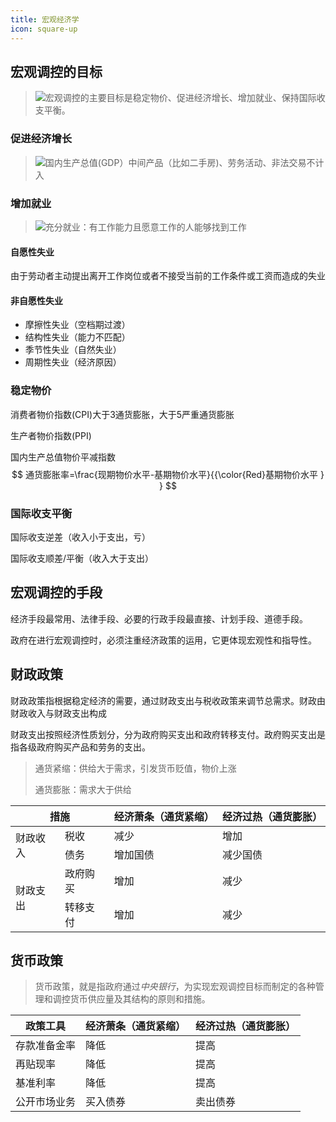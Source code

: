 ```yaml
---
title: 宏观经济学
icon: square-up
---
```


## 宏观调控的目标

> ![](/badge/success.svg)宏观调控的主要目标是稳定物价、促进经济增长、增加就业、保持国际收支平衡。

### 促进经济增长

> ![](/badge/info.svg)国内生产总值(GDP）中间产品（比如二手房)、劳务活动、非法交易不计入

### 增加就业

> ![](/badge/question.svg)充分就业：有工作能力且愿意工作的人能够找到工作

#### 自愿性失业

由于劳动者主动提出离开工作岗位或者不接受当前的工作条件或工资而造成的失业

#### 非自愿性失业

- 摩擦性失业（空档期过渡）
- 结构性失业（能力不匹配）
- 季节性失业（自然失业）
- 周期性失业（经济原因）

### 稳定物价

消费者物价指数(CPI)大于3通货膨胀，大于5严重通货膨胀

生产者物价指数(PPI)

国内生产总值物价平减指数
$$
通货膨胀率=\frac{现期物价水平-基期物价水平}{{\color{Red}基期物价水平 } }
$$


### 国际收支平衡

国际收支逆差（收入小于支出，亏）

国际收支顺差/平衡（收入大于支出）

## 宏观调控的手段

经济手段<badge type="danger">最常用</badge>、法律手段、必要的行政手段<badge type="info">最直接</badge>、计划手段、道德手段。

政府在进行宏观调控时，必须注重经济政策的运用，它更体现宏观性和指导性。

## 财政政策

财政政策指根据稳定经济的需要，通过财政支出与税收政策来调节总需求。财政由财政收入与财政支出构成

财政支出按照经济性质划分，分为政府购买支出和政府转移支付。政府购买支出是指各级政府购买产品和劳务的支出。

> 通货紧缩：供给大于需求，引发货币贬值，物价上涨
>
> 通货膨胀：需求大于供给

  <table>
      <tbody>
          <thead>
              <th colspan="2">措施</th>
              <th>经济萧条（通货紧缩）</th>
              <th>经济过热（通货膨胀）</th>
          </thead>
          <tr>
              <td rowspan="2">财政收入</td>
              <td>税收</td>
              <td>减少</td>
              <td>增加</td>
          </tr>
          <tr>
              <td>债务</td>
              <td>增加国债</td>
              <td>减少国债</td>
          </tr>
          <tr>
              <td rowspan="2">财政支出</td>
              <td>政府购买</td>
              <td>增加</td>
              <td>减少</td>
          </tr>
          <tr>
              <td>转移支付</td>
              <td>增加</td>
              <td>减少</td>
          </tr>
      </tbody>
  </table>

## 货币政策

> 货币政策，就是指政府通过*中央银行*，为实现宏观调控目标而制定的各种管理和调控货币供应量及其结构的原则和措施。

| 政策工具     | 经济萧条（通货紧缩） | 经济过热（通货膨胀） |
| ------------ | -------------------- | -------------------- |
| 存款准备金率 | 降低                 | 提高                 |
| 再贴现率     | 降低                 | 提高                 |
| 基准利率     | 降低                 | 提高                 |
| 公开市场业务 | 买入债券             | 卖出债券             |

